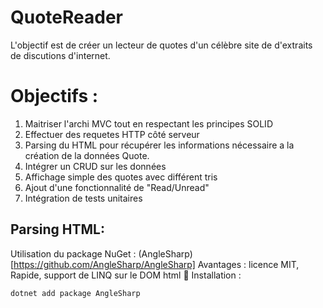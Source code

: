 # QuoteReader

L'objectif est de créer un lecteur de quotes d'un célèbre site de d'extraits de discutions d'internet.

# Objectifs : 
1. Maitriser l'archi MVC tout en respectant les principes SOLID
2. Effectuer des requetes HTTP côté serveur
3. Parsing du HTML pour récupérer les informations nécessaire a la création de la données Quote. 
4. Intégrer un CRUD sur les données
5. Affichage simple des quotes avec différent tris
6. Ajout d'une fonctionnalité de "Read/Unread"
7. Intégration de tests unitaires

## Parsing HTML:
Utilisation du package NuGet : (AngleSharp)[https://github.com/AngleSharp/AngleSharp] 
Avantages : licence MIT, Rapide, support de LINQ sur le DOM html 🤯
 Installation : 
 ```shell
 dotnet add package AngleSharp
 ```